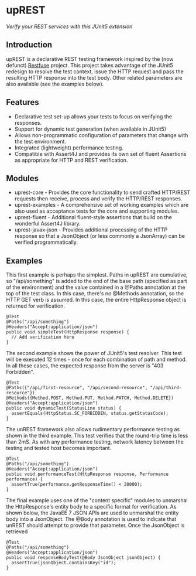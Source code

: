 upREST
======

_Verify your REST services with this JUnit5 extension_

Introduction
------------

upREST is a declarative REST testing framework inspired by the (now defunct)
[Restfuse]() project.  This project takes advantage of the JUnit5 redesign to
resolve the test context, issue the HTTP request and pass the resulting HTTP
response into the test body.  Other related parameters are also available
(see the examples below).

Features
--------

-   Declarative test set-up allows your tests to focus on verifying the
    responses.
-   Support for dynamic test generation (when available in JUnit5)
-   Allows non-programmatic configuration of parameters that change with the
    test environment.
-   Integrated (lightweight) performance testing.
-   Compatible with Assert4J and provides its own set of fluent Assertions
    as appropriate for HTTP and REST verification.

Modules
-------

-   uprest-core - Provides the core functionality to send crafted HTTP/REST
    requests then receive, process and verify the HTTP/REST responses.
-   uprest-examples - A comprehensive set of working examples which are also
    used as acceptance tests for the core and supporting modules.
-   uprest-fluent - Additional fluent-style assertions that build on the
    wonderful Assert4J library.
-   uprest-javax-json - Provides additional processing of the HTTP response
    so that a JsonObject (or less commonly a JsonArray) can be verified
    programmatically.

Examples
--------

This first example is perhaps the simplest.  Paths in upREST are cumulative,
so "/api/something" is added to the end of the base path (specified as part
of the environment) and the value contained in a @Paths annotation at the top
of the test class.  In this case, there's no @Methods annotation, so the HTTP
GET verb is assumed.  In this case, the entire HttpResponse object is returned
for verification.

    @Test
    @Paths("/api/something")
    @Headers("Accept:application/json")
    public void simpleTest(HttpResponse response) {
      // Add verification here
    }

The second example shows the power of JUnit5's test resolver.  This test will
be executed 12 times - once for each combination of path and method.  In all
these cases, the expected response from the server is "403 Forbidden".

    @Test
    @Paths({"/api/first-resource", "/api/second-resource", "/api/third-resource"})
    @Methods({Method.POST, Method.PUT, Method.PATCH, Method.DELETE})
    @Headers("Accept:application/json")
    public void dynamicTest(StatusLine status) {
      assertEquals(HttpStatus.SC_FORBIDDEN, status.getStatusCode);
    }

The unREST framework also allows rudimentary performance testing as shown in
the third example.  This test verifies that the round-trip time is less than
2mS.  As with any performance testing, network latency between the testing
and tested host becomes important.

    @Test
    @Paths("/api/something")
    @Headers("Accept:application/json")
    public void performanceTest(HttpResponse response, Performance performance) {
      assertTrue(performance.getResponseTime() < 20000);
    }

The final example uses one of the "content specific" modules to unmarshal
the HttpResponse's entity body to a specific format for verification.  As
shown below, the JavaEE 7 JSON APIs are used to unmarshal the entity body
into a JsonObject.  The @Body annotation is used to indicate that unREST
should attempt to provide that parameter.  Once the JsonObject is retrieved

    @Test
    @Paths("/api/something")
    @Headers("Accept:application/json")
    public void responseBodyTest(@Body JsonObject jsonObject) {
      assertTrue(jsonObject.containsKey("id");
    }